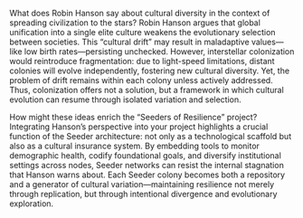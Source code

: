 What does Robin Hanson say about cultural diversity in the context of spreading civilization to the stars?
Robin Hanson argues that global unification into a single elite culture weakens the evolutionary selection between societies. This “cultural drift” may result in maladaptive values—like low birth rates—persisting unchecked. However, interstellar colonization would reintroduce fragmentation: due to light-speed limitations, distant colonies will evolve independently, fostering new cultural diversity. Yet, the problem of drift remains within each colony unless actively addressed. Thus, colonization offers not a solution, but a framework in which cultural evolution can resume through isolated variation and selection.

How might these ideas enrich the “Seeders of Resilience” project?
Integrating Hanson’s perspective into your project highlights a crucial function of the Seeder architecture: not only as a technological scaffold but also as a cultural insurance system. By embedding tools to monitor demographic health, codify foundational goals, and diversify institutional settings across nodes, Seeder networks can resist the internal stagnation that Hanson warns about. Each Seeder colony becomes both a repository and a generator of cultural variation—maintaining resilience not merely through replication, but through intentional divergence and evolutionary exploration.
